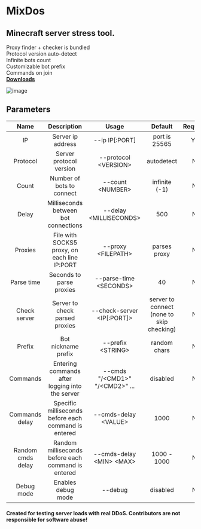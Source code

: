 # MixDos
## Minecraft server stress tool.
Proxy finder + checker is bundled <br>
Protocol version auto-detect <br>
Infinite bots count <br>
Customizable bot prefix <br>
Commands on join <br>
**[Downloads](https://github.com/MeexReay/mixdos/releases/latest)**

![image](https://github.com/MeexReay/mixdos/assets/127148610/d7ee6657-401d-4298-a5bd-0d8ba86a33d0)

## Parameters
|      **Name**     |                    **Description**                   |            **Usage**           |  **Default**  | **Required** |
|:-----------------:|:----------------------------------------------------:|:------------------------------:|:-------------:|:------------:|
| IP                | Server ip address                                    | --ip IP[:PORT]                 | port is 25565 | Yes          |
| Protocol          | Server protocol version                              | --protocol \<VERSION\>           | autodetect    | No           |
| Count             | Number of bots to connect                            | --count \<NUMBER\>               | infinite (-1) | No           |
| Delay             | Milliseconds between bot connections                 | --delay \<MILLISECONDS\>         | 500           | No           |
| Proxies           | File with SOCKS5 proxy, on each line IP:PORT         | --proxy \<FILEPATH\>             | parses proxy  | No           |
| Parse time        | Seconds to parse proxies                             | --parse-time \<SECONDS\>         | 40            | No           |
| Check server      | Server to check parsed proxies                       | --check-server \<IP[:PORT]\>     | server to connect <br>(none to skip checking) | No           |
| Prefix            | Bot nickname prefix                                  | --prefix \<STRING\>              | random chars  | No           |
| Commands          | Entering commands after logging into the server      | --cmds "/\<CMD1>" "/\<CMD2\>" ... | disabled      | No           |
| Commands delay    | Specific milliseconds before each command is entered | --cmds-delay \<VALUE\>           | 1000          | No           |
| Random cmds delay | Random milliseconds before each command is entered   | --cmds-delay \<MIN\> \<MAX\>       | 1000 - 1000   | No           |
| Debug mode        | Enables debug mode                                   | --debug                        | disabled      | No           |

#### Created for testing server loads with real DDoS. Contributors are not responsible for software abuse!
